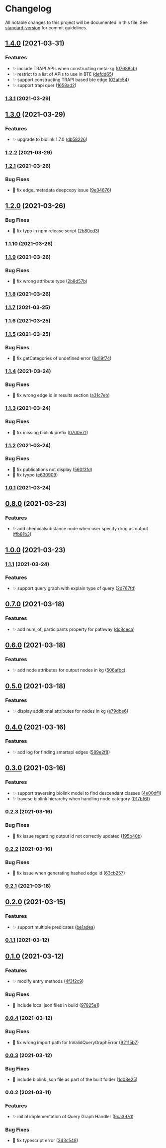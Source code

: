 # Changelog

All notable changes to this project will be documented in this file. See [standard-version](https://github.com/conventional-changelog/standard-version) for commit guidelines.

## [1.4.0](https://github.com/kevinxin90/bte_trapi_query_graph_handler/compare/v1.3.1...v1.4.0) (2021-03-31)


### Features

* :sparkles: include TRAPI APIs when constructing meta-kg ([07688cb](https://github.com/kevinxin90/bte_trapi_query_graph_handler/commit/07688cb93ebe13be61dd041d2c155a478dac5d5b))
* :sparkles: restrict to a list of APIs to use in BTE ([defdd65](https://github.com/kevinxin90/bte_trapi_query_graph_handler/commit/defdd656f30a04af85e37ef525d05ec247cc659b))
* :sparkles: support constructing TRAPI based bte edge ([02afc54](https://github.com/kevinxin90/bte_trapi_query_graph_handler/commit/02afc54bb71492cba9c0a311aef27a416798a8fa))
* :sparkles: support trapi quer ([1658ad2](https://github.com/kevinxin90/bte_trapi_query_graph_handler/commit/1658ad2f77cbb8c41dba72c871bca595a4495d2f))

### [1.3.1](https://github.com/kevinxin90/bte_trapi_query_graph_handler/compare/v1.3.0...v1.3.1) (2021-03-29)

## [1.3.0](https://github.com/kevinxin90/bte_trapi_query_graph_handler/compare/v1.2.2...v1.3.0) (2021-03-29)


### Features

* :sparkles: upgrade to biolink 1.7.0 ([db58226](https://github.com/kevinxin90/bte_trapi_query_graph_handler/commit/db58226e602e68f1eb638bc3221035a0c873b4e2))

### [1.2.2](https://github.com/kevinxin90/bte_trapi_query_graph_handler/compare/v1.2.1...v1.2.2) (2021-03-29)

### [1.2.1](https://github.com/kevinxin90/bte_trapi_query_graph_handler/compare/v1.2.0...v1.2.1) (2021-03-26)


### Bug Fixes

* :bug: fix edge_metadata deepcopy issue ([9e34876](https://github.com/kevinxin90/bte_trapi_query_graph_handler/commit/9e3487693abd220f0f453ccc6d60c500a44e3caf))

## [1.2.0](https://github.com/kevinxin90/bte_trapi_query_graph_handler/compare/v1.1.10...v1.2.0) (2021-03-26)


### Bug Fixes

* :bug: fix typo in npm release script ([2b80cd3](https://github.com/kevinxin90/bte_trapi_query_graph_handler/commit/2b80cd330032bc3539e2c494e69f238bf2e71eca))

### [1.1.10](https://github.com/kevinxin90/bte_trapi_query_graph_handler/compare/v1.1.9...v1.1.10) (2021-03-26)

### [1.1.9](https://github.com/kevinxin90/bte_trapi_query_graph_handler/compare/v1.1.8...v1.1.9) (2021-03-26)


### Bug Fixes

* :bug: fix wrong attribute type ([2b8d57b](https://github.com/kevinxin90/bte_trapi_query_graph_handler/commit/2b8d57b70df62aad2cbb7d79d9108bfe1f828234))

### [1.1.8](https://github.com/kevinxin90/bte_trapi_query_graph_handler/compare/v1.1.7...v1.1.8) (2021-03-26)

### [1.1.7](https://github.com/kevinxin90/bte_trapi_query_graph_handler/compare/v1.1.6...v1.1.7) (2021-03-25)

### [1.1.6](https://github.com/kevinxin90/bte_trapi_query_graph_handler/compare/v1.1.5...v1.1.6) (2021-03-25)

### [1.1.5](https://github.com/kevinxin90/bte_trapi_query_graph_handler/compare/v1.1.4...v1.1.5) (2021-03-25)


### Bug Fixes

* :bug: fix getCategories of undefined error ([8d19f74](https://github.com/kevinxin90/bte_trapi_query_graph_handler/commit/8d19f74f371d8a04dd78de18b95c7b40623e647c))

### [1.1.4](https://github.com/kevinxin90/bte_trapi_query_graph_handler/compare/v1.1.3...v1.1.4) (2021-03-24)


### Bug Fixes

* :bug: fix wrong edge id in results section ([a31c7eb](https://github.com/kevinxin90/bte_trapi_query_graph_handler/commit/a31c7eb62005663940558d3be2d854f7debc8f67))

### [1.1.3](https://github.com/kevinxin90/bte_trapi_query_graph_handler/compare/v1.1.2...v1.1.3) (2021-03-24)


### Bug Fixes

* :bug: fix missing biolink prefix ([0700e71](https://github.com/kevinxin90/bte_trapi_query_graph_handler/commit/0700e7149f1c9d3a25b7db67dd46d8c9e7d66f2c))

### [1.1.2](https://github.com/kevinxin90/bte_trapi_query_graph_handler/compare/v1.1.1...v1.1.2) (2021-03-24)


### Bug Fixes

* :bug: fix publications not display ([560f3fd](https://github.com/kevinxin90/bte_trapi_query_graph_handler/commit/560f3fd5cd9759418de3b06b8b6a728c85984cb7))
* :bug: fix tyypo ([e630909](https://github.com/kevinxin90/bte_trapi_query_graph_handler/commit/e6309090c6ec432b0af537d8b3471daa21512698))

### [1.0.1](https://github.com/kevinxin90/bte_trapi_query_graph_handler/compare/v0.8.0...v1.0.1) (2021-03-24)

## [0.8.0](https://github.com/kevinxin90/bte_trapi_query_graph_handler/compare/v1.0.0...v0.8.0) (2021-03-23)


### Features

* :sparkles: add chemicalsubstance node when user specify drug as output ([ffb81b3](https://github.com/kevinxin90/bte_trapi_query_graph_handler/commit/ffb81b3f9397bd325ca38f3242f5cd110c03b288))

## [1.0.0](https://github.com/kevinxin90/bte_trapi_query_graph_handler/compare/v0.7.0...v1.0.0) (2021-03-23)

### [1.1.1](https://github.com/kevinxin90/bte_trapi_query_graph_handler/compare/v0.7.0...v1.1.1) (2021-03-24)


### Features

* :sparkles: support query graph with explain type of query ([2d767fd](https://github.com/kevinxin90/bte_trapi_query_graph_handler/commit/2d767fd67d04c8956e3d55c2438def12b79ec104))


## [0.7.0](https://github.com/kevinxin90/bte_trapi_query_graph_handler/compare/v0.6.0...v0.7.0) (2021-03-18)


### Features

* :sparkles: add num_of_participants property for pathway ([dc8ceca](https://github.com/kevinxin90/bte_trapi_query_graph_handler/commit/dc8cecaddcf04a2803189d6ebe7822dabbec36ad))

## [0.6.0](https://github.com/kevinxin90/bte_trapi_query_graph_handler/compare/v0.5.0...v0.6.0) (2021-03-18)


### Features

* :sparkles: add node attributes for output nodes in kg ([506afbc](https://github.com/kevinxin90/bte_trapi_query_graph_handler/commit/506afbc749e90c9f8eb2a47ed924f05dba45f1c7))

## [0.5.0](https://github.com/kevinxin90/bte_trapi_query_graph_handler/compare/v0.4.0...v0.5.0) (2021-03-18)


### Features

* :sparkles: display additional attributes for nodes in kg ([e79dbe6](https://github.com/kevinxin90/bte_trapi_query_graph_handler/commit/e79dbe608468aadbff14be7da155e4f46a807557))

## [0.4.0](https://github.com/kevinxin90/bte_trapi_query_graph_handler/compare/v0.3.0...v0.4.0) (2021-03-16)


### Features

* :sparkles: add log for finding smartapi edges ([589e2f8](https://github.com/kevinxin90/bte_trapi_query_graph_handler/commit/589e2f895744f72daf7b6ffcfe5589cb98a89bec))

## [0.3.0](https://github.com/kevinxin90/bte_trapi_query_graph_handler/compare/v0.2.3...v0.3.0) (2021-03-16)


### Features

* :sparkles: support traversing biolink model to find descendant classes ([4e00df1](https://github.com/kevinxin90/bte_trapi_query_graph_handler/commit/4e00df17e4a6fc70be1b219eb33e4458a0c47d73))
* :sparkles: travese biolink hierarchy when handling node category ([017bf6f](https://github.com/kevinxin90/bte_trapi_query_graph_handler/commit/017bf6ffc73a737c7dca5eac5857768f7a746ae5))

### [0.2.3](https://github.com/kevinxin90/bte_trapi_query_graph_handler/compare/v0.2.2...v0.2.3) (2021-03-16)


### Bug Fixes

* :bug: fix issue regarding output id not correctly updated ([195b40b](https://github.com/kevinxin90/bte_trapi_query_graph_handler/commit/195b40b387395571f334fdd5dbd5480d8ccc4665))

### [0.2.2](https://github.com/kevinxin90/bte_trapi_query_graph_handler/compare/v0.2.1...v0.2.2) (2021-03-16)


### Bug Fixes

* :bug: fix issue when generating hashed edge id ([63cb257](https://github.com/kevinxin90/bte_trapi_query_graph_handler/commit/63cb257ec6e07e042a225bf7cd65913d76c3904d))

### [0.2.1](https://github.com/kevinxin90/bte_trapi_query_graph_handler/compare/v0.2.0...v0.2.1) (2021-03-16)

## [0.2.0](https://github.com/kevinxin90/bte_trapi_query_graph_handler/compare/v0.1.1...v0.2.0) (2021-03-15)


### Features

* :sparkles: support multiple predicates ([be1adea](https://github.com/kevinxin90/bte_trapi_query_graph_handler/commit/be1adea8c58a7c3ab15cd24771db67cb0df156a5))

### [0.1.1](https://github.com/kevinxin90/bte_trapi_query_graph_handler/compare/v0.1.0...v0.1.1) (2021-03-12)

## [0.1.0](https://github.com/kevinxin90/bte_trapi_query_graph_handler/compare/v0.0.4...v0.1.0) (2021-03-12)


### Features

* :sparkles: modify entry methods ([4f3f2c9](https://github.com/kevinxin90/bte_trapi_query_graph_handler/commit/4f3f2c9a73f648263144f7d198feddc68baa1217))


### Bug Fixes

* :bug: include local json files in build ([97825e1](https://github.com/kevinxin90/bte_trapi_query_graph_handler/commit/97825e17a96f7a1178bb5f9768b1ea5d017aa521))

### [0.0.4](https://github.com/kevinxin90/bte_trapi_query_graph_handler/compare/v0.0.3...v0.0.4) (2021-03-12)


### Bug Fixes

* :bug: fix wrong import path  for InValidQueryGraphError ([92115b7](https://github.com/kevinxin90/bte_trapi_query_graph_handler/commit/92115b7080c6fefae309d27a60291e274a9e403f))

### [0.0.3](https://github.com/kevinxin90/bte_trapi_query_graph_handler/compare/v0.0.2...v0.0.3) (2021-03-12)


### Bug Fixes

* :bug: include biolink.json file as part of the built folder ([1d08e25](https://github.com/kevinxin90/bte_trapi_query_graph_handler/commit/1d08e2554660e3cf857c26e8ef2e3d0f70800ad8))

### 0.0.2 (2021-03-11)


### Features

* :sparkles: initial implementation of Query Graph Handler ([9ca397d](https://github.com/kevinxin90/bte_trapi_query_graph_handler/commit/9ca397d99ccdcc98a0b5d6a6d20ef6765d86a9a7))


### Bug Fixes

* :bug: fix typescript error ([343c548](https://github.com/kevinxin90/bte_trapi_query_graph_handler/commit/343c5484127e242186adc3ec5f2bba10c08d0397))
